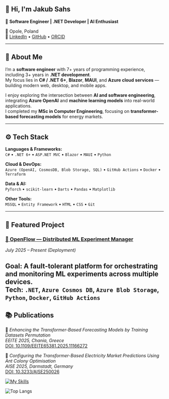## 👋 Hi, I'm Jakub Sahs

🎯 **Software Engineer | .NET Developer | AI Enthusiast**

📍 Opole, Poland  
🔗 [LinkedIn](https://linkedin.com/in/JakubSahs) • [GitHub](https://github.com/jms987) • [ORCID](https://orcid.org/0009-0003-9933-5758)

---

## 🧠 About Me

I’m a **software engineer** with 7+ years of programming experience, including 3+ years in **.NET development**.  
My focus lies in **C# / .NET 6+**, **Blazor**, **MAUI**, and **Azure cloud services** — building modern web, desktop, and mobile apps.

I enjoy exploring the intersection between **AI and software engineering**, integrating **Azure OpenAI** and **machine learning models** into real-world applications.  
I completed my **MSc in Computer Engineering**, focusing on **transformer-based forecasting models** for energy markets.

---

## ⚙️ Tech Stack

**Languages & Frameworks:**  
`C#` • `.NET 6+` • `ASP.NET MVC` • `Blazor` • `MAUI` • `Python`  

**Cloud & DevOps:**  
`Azure (OpenAI, CosmosDB, Blob Storage, SQL)` • `GitHub Actions` • `Docker` • `Terraform`

**Data & AI:**  
`PyTorch` • `scikit-learn` • `Darts` • `Pandas` • `Matplotlib`  

**Other Tools:**  
`MSSQL` • `Entity Framework` • `HTML` • `CSS` • `Git`

---

## 🚀 Featured Project

### [🧩 OpenFlow — Distributed ML Experiment Manager](https://github.com/jms987/OpenFlow)
*July 2025 – Present (Deployment)*

**Goal:** A fault-tolerant platform for orchestrating and monitoring ML experiments across multiple devices.  
**Tech:** `.NET`, `Azure Cosmos DB`, `Azure Blob Storage`, `Python`, `Docker`, `GitHub Actions`  
---

## 📚 Publications

📘 *Enhancing the Transformer-Based Forecasting Models by Training Datasets Permutation*  
_EEITE 2025, Chania, Greece_  
[DOI: 10.1109/EEITE65381.2025.11166272](https://ieeexplore.ieee.org/document/11166272)

📗 *Configuring the Transformer-Based Electricity Market Predictions Using Ant Colony Optimisation*  
_AISE 2025, Darmstadt, Germany_  
[DOI: 10.3233/AISE250026](https://ebooks.iospress.nl/doi/10.3233/AISE250026)

[![My Skills](https://skillicons.dev/icons?i=azure,c,cs,cpp,dotnet,docker,py,html,css,latex,terraform)](https://skillicons.dev)


![Top Langs](https://github-readme-stats.vercel.app/api/top-langs/?username=jms987&layout=compact&theme=radical&count_private=true)